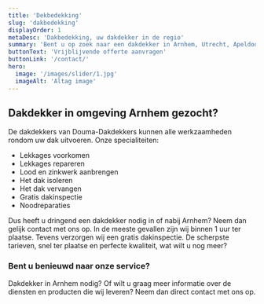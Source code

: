 ```yaml
---
title: 'Dekbedekking'
slug: 'dakbedekking'
displayOrder: 1
metaDesc: 'Dakbedekking, uw dakdekker in de regio'
summary: 'Bent u op zoek naar een dakdekker in Arnhem, Utrecht, Apeldoorn, Doetichem, Nijmegen, Amersfoort of omstreken die de lekkage van uw dak kan repareren, lekkages kan voorkomen of uw dak isoleert? U bent bij Douma-Dakdekkers aan het juiste adres!'
buttonText: 'Vrijblijvende offerte aanvragen'
buttonLink: '/contact/'
hero:
  image: '/images/slider/1.jpg'
  imageAlt: 'Altag image'
---
```


<h2><span class="text-green">Dakdekker</span> in omgeving Arnhem gezocht?</h2>

<p>De dakdekkers van Douma-Dakdekkers kunnen alle werkzaamheden rondom uw dak uitvoeren. Onze specialiteiten:</p>

<ul class="list-disc list-inside mt-4">
    <li>Lekkages voorkomen</li>
    <li>Lekkages repareren</li>
    <li>Lood en zinkwerk aanbrengen</li>
    <li>Het dak isoleren</li>
    <li>Het dak vervangen</li>
    <li>Gratis dakinspectie</li>
    <li>Noodreparaties</li>
</ul>

<p class="mt-4">Dus heeft u dringend een dakdekker nodig in of nabij Arnhem? Neem dan gelijk contact met ons op. In de meeste gevallen zijn wij binnen 1 uur ter plaatse. Tevens verzorgen wij een gratis dakinspectie. De scherpste tarieven, snel ter plaatse en perfecte kwaliteit, wat wilt u nog meer?</p>

<h3 class="mt-8">Bent u benieuwd naar onze service?</h3>

<p>Dakdekker in Arnhem nodig? Of wilt u graag meer informatie over de diensten en producten die wij leveren? Neem dan direct contact met ons op.</p>